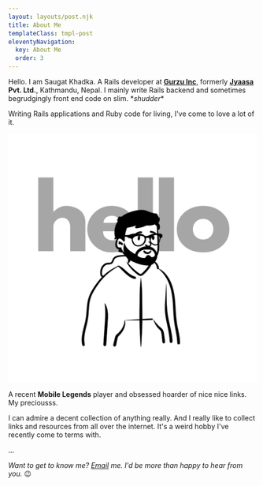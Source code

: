 ```yaml
---
layout: layouts/post.njk
title: About Me
templateClass: tmpl-post
eleventyNavigation:
  key: About Me
  order: 3
---
```


Hello. I am Saugat Khadka. A Rails developer at **[Gurzu Inc](https://gurzu.com)**, formerly **[Jyaasa](http://jyaasa.com) Pvt. Ltd.**, Kathmandu, Nepal. I mainly write Rails backend and sometimes begrudgingly front end code on slim. \**shudder*\*

Writing Rails applications and Ruby code for living, I've come to love a lot of it. 

![Saugat Khadka](/img/hello.png)

A recent **Mobile Legends** player and obsessed hoarder of nice nice links. My preciousss.

I can admire a decent collection of anything really. And I really like to collect links and resources from all over the internet. It's a weird hobby I've recently come to terms with. 

...

*Want to get to know me? <a href = "mailto:hello.saugatkhadka@gmail.com">Email</a> me. I'd be more than happy to hear from you.* 😉



